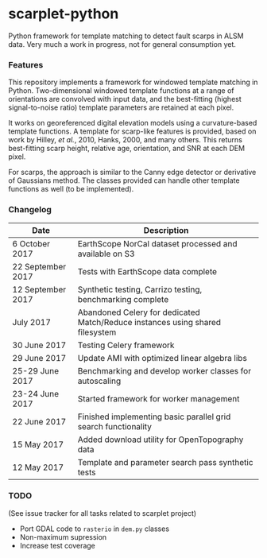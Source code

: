 # scarplet-python
Python framework for template matching to detect fault scarps in ALSM data. Very much a work in progress, not for general consumption yet.

### Features
This repository implements a framework for windowed template matching in Python. Two-dimensional windowed template functions at a range of orientations are convolved with input data, and the best-fitting (highest signal-to-noise ratio) template parameters are retained at each pixel.

It works on georeferenced digital elevation models using a curvature-based template functions. A template for scarp-like features is provided, based on work by Hilley, *et al.*, 2010, Hanks, 2000, and many others. This returns best-fitting scarp height, relative age, orientation, and SNR at each DEM pixel.

For scarps, the approach is similar to the Canny edge detector or derivative of Gaussians method. The classes provided can handle other template functions as well (to be implemented).


### Changelog

Date            | Description
--------------- | -----------
6 October 2017  | EarthScope NorCal dataset processed and available on S3
22 September 2017 | Tests with EarthScope data complete
12 September 2017 | Synthetic testing, Carrizo testing, benchmarking complete
July 2017    | Abandoned Celery for dedicated Match/Reduce instances using shared filesystem
30 June 2017 | Testing Celery framework
29 June 2017 | Update AMI with optimized linear algebra libs
25-29 June 2017 | Benchmarking and develop worker classes for autoscaling
23-24 June 2017 | Started framework for worker management
22 June 2017    | Finished implementing basic parallel grid search functionality 
15 May 2017     | Added download utility for OpenTopography data
12 May 2017     | Template and parameter search pass synthetic tests

### TODO
(See issue tracker for all tasks related to scarplet project)

- Port GDAL code to `rasterio` in `dem.py` classes
- Non-maximum supression
- Increase test coverage
